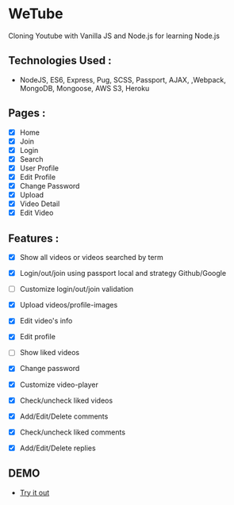 # WeTube
Cloning Youtube with Vanilla JS and Node.js for learning Node.js

## Technologies Used : 
- NodeJS, ES6, Express, Pug, SCSS, Passport, AJAX, ,Webpack, MongoDB, Mongoose, AWS S3, Heroku 

## Pages :

- [X] Home
- [X] Join
- [X] Login
- [X] Search
- [X] User Profile
- [X] Edit Profile
- [X] Change Password
- [X] Upload
- [X] Video Detail
- [X] Edit Video

## Features :

- [X] Show all videos or videos searched by term
- [X] Login/out/join using passport local and strategy Github/Google   
- [ ] Customize login/out/join validation
- [X] Upload videos/profile-images
- [X] Edit video's info
- [X] Edit profile
- [ ] Show liked videos  
- [X] Change password 
- [X] Customize video-player
- [X] Check/uncheck liked videos
- [X] Add/Edit/Delete comments 
- [X] Check/uncheck liked comments
- [X] Add/Edit/Delete replies


## DEMO
- [Try it out](https://damp-fjord-68683.herokuapp.com/)
